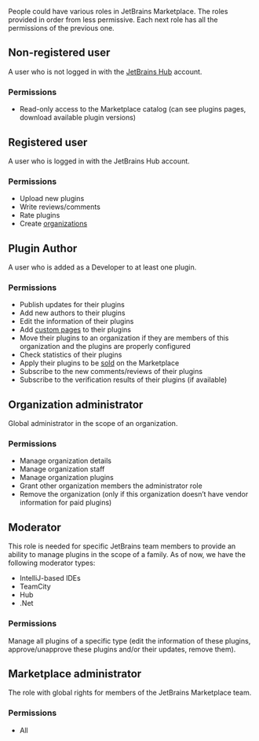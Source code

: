[//]: # (title: Roles)

People could have various roles in JetBrains Marketplace.
The roles provided in order from less permissive. Each next role has all the permissions of the previous one.

## Non-registered user
A user who is not logged in with the [JetBrains Hub](https://hub.jetbrains.com/) account.
### Permissions
* Read-only access to the Marketplace catalog (can see plugins pages, download available plugin versions)

## Registered user
A user who is logged in with the JetBrains Hub account.
### Permissions
* Upload new plugins
* Write reviews/comments
* Rate plugins
* Create [organizations](https://plugins.jetbrains.com/docs/marketplace/organizations.html)

## Plugin Author
A user who is added as a Developer to at least one plugin.
### Permissions
* Publish updates for their plugins
* Add new authors to their plugins
* Edit the information of their plugins
* Add [custom pages](https://plugins.jetbrains.com/docs/marketplace/custom-pages.html) to their plugins
* Move their plugins to an organization if they are members of this organization and the plugins are properly configured
* Check statistics of their plugins
* Apply their plugins to be [sold](https://plugins.jetbrains.com/docs/marketplace/submit-a-request-to-sell-plugins-at-the-marketplace.html) on the Marketplace
* Subscribe to the new comments/reviews of their plugins
* Subscribe to the verification results of their plugins (if available)

## Organization administrator
Global administrator in the scope of an organization.
### Permissions
* Manage organization details
* Manage organization staff
* Manage organization plugins
* Grant other organization members the administrator role
* Remove the organization (only if this organization doesn’t have vendor information for paid plugins)

## Moderator
This role is needed for specific JetBrains team members to provide an ability to manage plugins in the scope of a family. As of now, we have the following moderator types:
* IntelliJ-based IDEs
* TeamCity
* Hub
* .Net

### Permissions
Manage all plugins of a specific type (edit the information of these plugins, approve/unapprove these plugins and/or their updates, remove them).

## Marketplace administrator
The role with global rights for members of the JetBrains Marketplace team.
### Permissions
* All
